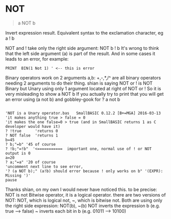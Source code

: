 # NOT

> a NOT b

Invert expression result. Equivalent syntax to the exclamation character, eg a ! b

NOT and ! take only the right side argument:
NOT b
! b
It's wrong to think that the left side argument (a) is part of the result.
And in some cases it leads to an error, for example: 
~~~
PRINT  BIN(1 Not 1) ' <-- this is error
~~~


Binary operators work on 2 arguments a,b: +,-,*,/^ are all binary operators needing 2 arguments to do their thing.
shian is saying NOT or ! is NOT Binary but Unary using only 1 argument located at right of NOT or !
So it is very misleading to show a NOT b 
If you actually try to print that you will get an error using (a not b) and gobbley-gook for ? a not b

~~~

'NOT is a Unary operator.bas   SmallBASIC 0.12.2 [B+=MGA] 2016-03-13
'it makes anything true > false = 0
'it makes the one false=0 > true (and in SmallBASIC returns 1 as C developer would have it)
? !true      'returns 0
? NOT false  'returns 1
b=45
? b;"=b" '45 of course
? !b;"=!b"  '<===========  important one, normal use of ! or NOT output is 0
a=20
? a;"=a" '20 of course
'uncomment next line to see error, 
'? (a NOT b);" (a!b) should error because ! only works on b" '(EXPR): Missing ')'
pause

~~~

Thanks shian, on my own I would never have noticed this.
to be precise: NOT is not Bitwise operator, it is a logical operator.
there are two versions of NOT:
NOT, which is logical not,
~, which is bitwise not.
Both are using only the right side expression: NOT(b), ~(b)
NOT inverts the expression b (e.g. true --> false)
~  inverts each bit in b (e.g. 01011 --> 10100)
